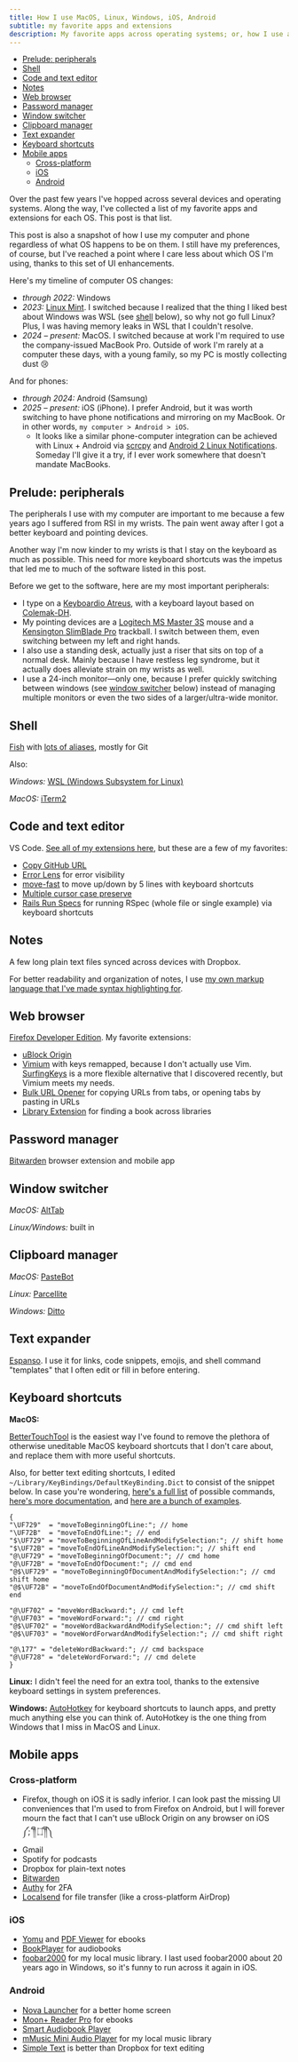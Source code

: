 ```yaml
---
title: How I use MacOS, Linux, Windows, iOS, Android
subtitle: my favorite apps and extensions
description: My favorite apps across operating systems; or, how I use a MacBook, PC, iPhone, and Samsung Galaxy similarly, including keyboard shortcuts and navigability.
---
```


- [Prelude: peripherals](#prelude-peripherals)
- [Shell](#shell)
- [Code and text editor](#code-and-text-editor)
- [Notes](#notes)
- [Web browser](#web-browser)
- [Password manager](#password-manager)
- [Window switcher](#window-switcher)
- [Clipboard manager](#clipboard-manager)
- [Text expander](#text-expander)
- [Keyboard shortcuts](#keyboard-shortcuts)
- [Mobile apps](#mobile-apps)
  - [Cross-platform](#cross-platform)
  - [iOS](#ios)
  - [Android](#android)

Over the past few years I've hopped across several devices and operating systems. Along the way, I've collected a list of my favorite apps and extensions for each OS. This post is that list.

This post is also a snapshot of how I use my computer and phone regardless of what OS happens to be on them. I still have my preferences, of course, but I've reached a point where I care less about which OS I'm using, thanks to this set of UI enhancements.

Here's my timeline of computer OS changes:

- *through 2022:* Windows
- *2023:* [Linux Mint](https://linuxmint.com). I switched because I realized that the thing I liked best about Windows was WSL (see [shell](#shell) below), so why not go full Linux? Plus, I was having memory leaks in WSL that I couldn't resolve.
- *2024 – present:* MacOS. I switched because at work I'm required to use the company-issued MacBook Pro. Outside of work I'm rarely at a computer these days, with a young family, so my PC is mostly collecting dust 😢

And for phones:

- *through 2024:* Android (Samsung)
- *2025 – present:* iOS (iPhone). I prefer Android, but it was worth switching to have phone notifications and mirroring on my MacBook. Or in other words, `my computer > Android > iOS`.
  - It looks like a similar phone-computer integration can be achieved with Linux + Android via [scrcpy](https://github.com/Genymobile/scrcpy) and [Android 2 Linux Notifications](https://play.google.com/store/apps/details?id=dev.patri9ck.a2ln). Someday I'll give it a try, if I ever work somewhere that doesn't mandate MacBooks.

## Prelude: peripherals

The peripherals I use with my computer are important to me because a few years ago I suffered from RSI in my wrists. The pain went away after I got a better keyboard and pointing devices.

Another way I'm now kinder to my wrists is that I stay on the keyboard as much as possible. This need for more keyboard shortcuts was the impetus that led me to much of the software listed in this post.

Before we get to the software, here are my most important peripherals:

- I type on a [Keyboardio Atreus](https://shop.keyboard.io/products/keyboardio-atreus), with a keyboard layout based on [Colemak-DH](https://colemakmods.github.io/mod-dh).
- My pointing devices are a [Logitech MS Master 3S](https://www.logitech.com/en-us/products/mice/mx-master-3s.html) mouse and a [Kensington SlimBlade Pro](https://www.kensington.com/p/products/electronic-control-solutions/trackball-products/slimblade-pro-trackball) trackball. I switch between them, even switching between my left and right hands.
- I also use a standing desk, actually just a riser that sits on top of a normal desk. Mainly because I have restless leg syndrome, but it actually does alleviate strain on my wrists as well.
- I use a 24-inch monitor—only one, because I prefer quickly switching between windows (see [window switcher](#window-switcher) below) instead of managing multiple monitors or even the two sides of a larger/ultra-wide monitor.

## Shell

[Fish](https://fishshell.com) with [lots of aliases](https://github.com/fpsvogel/fish-config/blob/main/alias), mostly for Git

Also:

*Windows:* [WSL (Windows Subsystem for Linux)](https://learn.microsoft.com/en-us/windows/wsl/install)

*MacOS:* [iTerm2](https://iterm2.com)

## Code and text editor

VS Code. [See all of my extensions here](https://howivscode.com/fpsvogel), but these are a few of my favorites:

- [Copy GitHub URL](https://marketplace.visualstudio.com/items?itemName=mattlott.copy-github-url)
- [Error Lens](https://marketplace.visualstudio.com/items?itemName=usernamehw.errorlens) for error visibility
- [move-fast](https://marketplace.visualstudio.com/items?itemName=selbh.move-fast) to move up/down by 5 lines with keyboard shortcuts
- [Multiple cursor case preserve](https://marketplace.visualstudio.com/items?itemName=cardinal90.multi-cursor-case-preserve)
- [Rails Run Specs](https://marketplace.visualstudio.com/items?itemName=noku.rails-run-spec-vscode) for running RSpec (whole file or single example) via keyboard shortcuts

## Notes

A few long plain text files synced across devices with Dropbox.

For better readability and organization of notes, I use [my own markup language that I've made syntax highlighting for](https://marketplace.visualstudio.com/items?itemName=fpsvogel.supertext).

## Web browser

[Firefox Developer Edition](https://www.mozilla.org/en-US/firefox/developer). My favorite extensions:

- [uBlock Origin](https://addons.mozilla.org/en-US/firefox/addon/ublock-origin)
- [Vimium](https://addons.mozilla.org/en-US/firefox/addon/vimium-ff) with keys remapped, because I don't actually use Vim. [SurfingKeys](https://github.com/brookhong/Surfingkeys) is a more flexible alternative that I discovered recently, but Vimium meets my needs.
- [Bulk URL Opener](https://addons.mozilla.org/en-GB/firefox/addon/bulkurlopener) for copying URLs from tabs, or opening tabs by pasting in URLs
- [Library Extension](https://www.libraryextension.com) for finding a book across libraries

## Password manager

[Bitwarden](https://bitwarden.com) browser extension and mobile app

## Window switcher

*MacOS:* [AltTab](https://alt-tab-macos.netlify.app)

*Linux/Windows:* built in

## Clipboard manager

*MacOS:* [PasteBot](https://tapbots.com/pastebot)

*Linux:* [Parcellite](https://github.com/rickyrockrat/parcellite)

*Windows:* [Ditto](https://ditto-cp.sourceforge.io)

## Text expander

[Espanso](https://espanso.org). I use it for links, code snippets, emojis, and shell command "templates" that I often edit or fill in before entering.

## Keyboard shortcuts

**MacOS:**

[BetterTouchTool](https://folivora.ai/) is the easiest way I've found to remove the plethora of otherwise uneditable MacOS keyboard shortcuts that I don't care about, and replace them with more useful shortcuts.

Also, for better text editing shortcuts, I edited `~/Library/KeyBindings/DefaultKeyBinding.Dict` to consist of the snippet below. In case you're wondering, [here's a full list](https://developer.apple.com/documentation/appkit/nsstandardkeybindingresponding) of possible commands, [here's more documentation](https://developer.apple.com/library/archive/documentation/Cocoa/Conceptual/EventOverview/TextDefaultsBindings/TextDefaultsBindings.html), and [here are a bunch of examples](https://github.com/ttscoff/KeyBindings).

```
{
"\UF729"  = "moveToBeginningOfLine:"; // home
"\UF72B"  = "moveToEndOfLine:"; // end
"$\UF729" = "moveToBeginningOfLineAndModifySelection:"; // shift home
"$\UF72B" = "moveToEndOfLineAndModifySelection:"; // shift end
"@\UF729" = "moveToBeginningOfDocument:"; // cmd home
"@\UF72B" = "moveToEndOfDocument:"; // cmd end
"@$\UF729" = "moveToBeginningOfDocumentAndModifySelection:"; // cmd shift home
"@$\UF72B" = "moveToEndOfDocumentAndModifySelection:"; // cmd shift end

"@\UF702" = "moveWordBackward:"; // cmd left
"@\UF703" = "moveWordForward:"; // cmd right
"@$\UF702" = "moveWordBackwardAndModifySelection:"; // cmd shift left
"@$\UF703" = "moveWordForwardAndModifySelection:"; // cmd shift right

"@\177" = "deleteWordBackward:"; // cmd backspace
"@\UF728" = "deleteWordForward:"; // cmd delete
}
```

**Linux:** I didn't feel the need for an extra tool, thanks to the extensive keyboard settings in system preferences.

**Windows:** [AutoHotkey](https://www.autohotkey.com/) for keyboard shortcuts to launch apps, and pretty much anything else you can think of. AutoHotkey is the one thing from Windows that I miss in MacOS and Linux.

## Mobile apps

### Cross-platform

- Firefox, though on iOS it is sadly inferior. I can look past the missing UI conveniences that I'm used to from Firefox on Android, but I will forever mourn the fact that I can't use uBlock Origin on any browser on iOS <nobr>༼;´༎ຶ ۝ ༎ຶ༽</nobr>
- Gmail
- Spotify for podcasts
- Dropbox for plain-text notes
- [Bitwarden](https://bitwarden.com/help/getting-started-mobile)
- [Authy](https://www.authy.com) for 2FA
- [Localsend](https://localsend.org) for file transfer (like a cross-platform AirDrop)

### iOS

- [Yomu](https://www.yomu-reader.com) and [PDF Viewer](https://pdfviewer.io/) for ebooks
- [BookPlayer](https://apps.apple.com/us/app/bookplayer/id1138219998) for audiobooks
- [foobar2000](https://apps.apple.com/us/app/foobar2000/id1072807669) for my local music library. I last used foobar2000 about 20 years ago in Windows, so it's funny to run across it again in iOS.

### Android

- [Nova Launcher](https://novalauncher.com) for a better home screen
- [Moon+ Reader Pro](https://play.google.com/store/apps/details?id=com.flyersoft.moonreaderp) for ebooks
- [Smart Audiobook Player](https://play.google.com/store/apps/details?id=ak.alizandro.smartaudiobookplayer)
- [mMusic Mini Audio Player](https://play.google.com/store/apps/details?id=mindmine.music.mini) for my local music library
- [Simple Text](https://play.google.com/store/apps/details?id=simple.text.dropbox) is better than Dropbox for text editing
